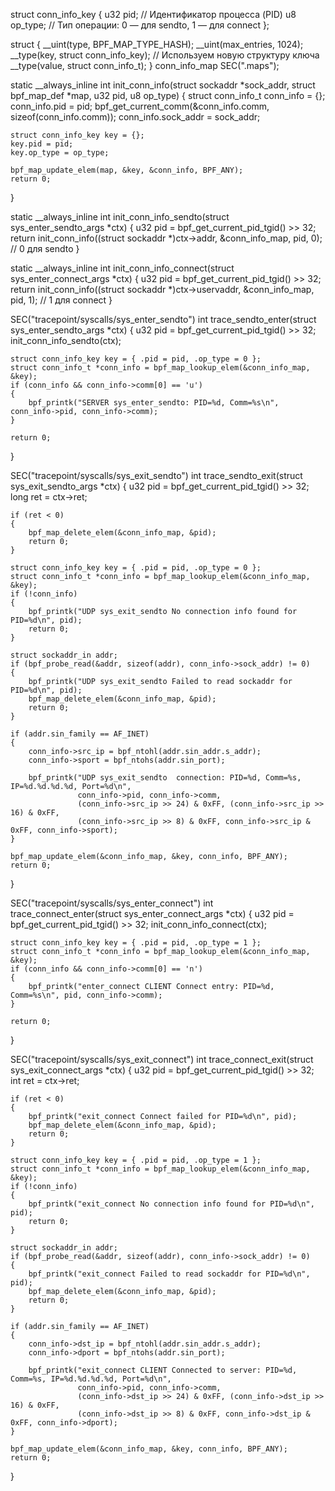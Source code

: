 struct conn_info_key {
    u32 pid;          // Идентификатор процесса (PID)
    u8 op_type;       // Тип операции: 0 — для sendto, 1 — для connect
};

struct
{
    __uint(type, BPF_MAP_TYPE_HASH);
    __uint(max_entries, 1024);
    __type(key, struct conn_info_key); // Используем новую структуру ключа
    __type(value, struct conn_info_t);
} conn_info_map SEC(".maps");

static __always_inline int init_conn_info(struct sockaddr *sock_addr, struct bpf_map_def *map, u32 pid, u8 op_type)
{
    struct conn_info_t conn_info = {};
    conn_info.pid = pid;
    bpf_get_current_comm(&conn_info.comm, sizeof(conn_info.comm));
    conn_info.sock_addr = sock_addr;

    struct conn_info_key key = {};
    key.pid = pid;
    key.op_type = op_type;

    bpf_map_update_elem(map, &key, &conn_info, BPF_ANY);
    return 0;
}

static __always_inline int init_conn_info_sendto(struct sys_enter_sendto_args *ctx)
{
    u32 pid = bpf_get_current_pid_tgid() >> 32;
    return init_conn_info((struct sockaddr *)ctx->addr, &conn_info_map, pid, 0); // 0 для sendto
}

static __always_inline int init_conn_info_connect(struct sys_enter_connect_args *ctx)
{
    u32 pid = bpf_get_current_pid_tgid() >> 32;
    return init_conn_info((struct sockaddr *)ctx->uservaddr, &conn_info_map, pid, 1); // 1 для connect
}

SEC("tracepoint/syscalls/sys_enter_sendto")
int trace_sendto_enter(struct sys_enter_sendto_args *ctx)
{
    u32 pid = bpf_get_current_pid_tgid() >> 32;
    init_conn_info_sendto(ctx);

    struct conn_info_key key = { .pid = pid, .op_type = 0 };
    struct conn_info_t *conn_info = bpf_map_lookup_elem(&conn_info_map, &key);
    if (conn_info && conn_info->comm[0] == 'u')
    {
        bpf_printk("SERVER sys_enter_sendto: PID=%d, Comm=%s\n", conn_info->pid, conn_info->comm);
    }

    return 0;
}

SEC("tracepoint/syscalls/sys_exit_sendto")
int trace_sendto_exit(struct sys_exit_sendto_args *ctx)
{
    u32 pid = bpf_get_current_pid_tgid() >> 32;
    long ret = ctx->ret;

    if (ret < 0)
    {
        bpf_map_delete_elem(&conn_info_map, &pid);
        return 0;
    }

    struct conn_info_key key = { .pid = pid, .op_type = 0 };
    struct conn_info_t *conn_info = bpf_map_lookup_elem(&conn_info_map, &key);
    if (!conn_info)
    {
        bpf_printk("UDP sys_exit_sendto No connection info found for PID=%d\n", pid);
        return 0;
    }

    struct sockaddr_in addr;
    if (bpf_probe_read(&addr, sizeof(addr), conn_info->sock_addr) != 0)
    {
        bpf_printk("UDP sys_exit_sendto Failed to read sockaddr for PID=%d\n", pid);
        bpf_map_delete_elem(&conn_info_map, &pid);
        return 0;
    }

    if (addr.sin_family == AF_INET)
    {
        conn_info->src_ip = bpf_ntohl(addr.sin_addr.s_addr);
        conn_info->sport = bpf_ntohs(addr.sin_port);

        bpf_printk("UDP sys_exit_sendto  connection: PID=%d, Comm=%s, IP=%d.%d.%d.%d, Port=%d\n",
                   conn_info->pid, conn_info->comm,
                   (conn_info->src_ip >> 24) & 0xFF, (conn_info->src_ip >> 16) & 0xFF,
                   (conn_info->src_ip >> 8) & 0xFF, conn_info->src_ip & 0xFF, conn_info->sport);
    }

    bpf_map_update_elem(&conn_info_map, &key, conn_info, BPF_ANY);
    return 0;
}

SEC("tracepoint/syscalls/sys_enter_connect")
int trace_connect_enter(struct sys_enter_connect_args *ctx)
{
    u32 pid = bpf_get_current_pid_tgid() >> 32;
    init_conn_info_connect(ctx);

    struct conn_info_key key = { .pid = pid, .op_type = 1 };
    struct conn_info_t *conn_info = bpf_map_lookup_elem(&conn_info_map, &key);
    if (conn_info && conn_info->comm[0] == 'n')
    {
        bpf_printk("enter_connect CLIENT Connect entry: PID=%d, Comm=%s\n", pid, conn_info->comm);
    }

    return 0;
}

SEC("tracepoint/syscalls/sys_exit_connect")
int trace_connect_exit(struct sys_exit_connect_args *ctx)
{
    u32 pid = bpf_get_current_pid_tgid() >> 32;
    int ret = ctx->ret;

    if (ret < 0)
    {
        bpf_printk("exit_connect Connect failed for PID=%d\n", pid);
        bpf_map_delete_elem(&conn_info_map, &pid);
        return 0;
    }

    struct conn_info_key key = { .pid = pid, .op_type = 1 };
    struct conn_info_t *conn_info = bpf_map_lookup_elem(&conn_info_map, &key);
    if (!conn_info)
    {
        bpf_printk("exit_connect No connection info found for PID=%d\n", pid);
        return 0;
    }

    struct sockaddr_in addr;
    if (bpf_probe_read(&addr, sizeof(addr), conn_info->sock_addr) != 0)
    {
        bpf_printk("exit_connect Failed to read sockaddr for PID=%d\n", pid);
        bpf_map_delete_elem(&conn_info_map, &pid);
        return 0;
    }

    if (addr.sin_family == AF_INET)
    {
        conn_info->dst_ip = bpf_ntohl(addr.sin_addr.s_addr);
        conn_info->dport = bpf_ntohs(addr.sin_port);

        bpf_printk("exit_connect CLIENT Connected to server: PID=%d, Comm=%s, IP=%d.%d.%d.%d, Port=%d\n",
                   conn_info->pid, conn_info->comm,
                   (conn_info->dst_ip >> 24) & 0xFF, (conn_info->dst_ip >> 16) & 0xFF,
                   (conn_info->dst_ip >> 8) & 0xFF, conn_info->dst_ip & 0xFF, conn_info->dport);
    }

    bpf_map_update_elem(&conn_info_map, &key, conn_info, BPF_ANY);
    return 0;
}

